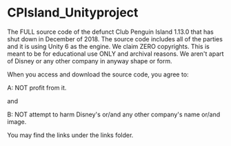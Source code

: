 # CPIsland_Unityproject
The FULL source code of the defunct Club Penguin Island 1.13.0 that has shut down in December of 2018. The source code includes all of the parties and it is using Unity 6 as the engine. We claim ZERO copyrights. This is meant to be for educational use ONLY and archival reasons.  We aren't apart of Disney or any other company in anyway shape or form. 

When you access and download the source code, you agree to:

A: NOT profit from it.

and

B: NOT attempt to harm Disney's or/and any other company's name or/and image.


You may find the links under the links folder.
